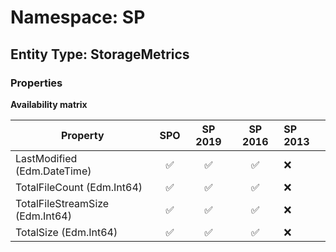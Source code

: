 # Namespace: SP

## Entity Type: StorageMetrics

### Properties

**Availability matrix**

Property | SPO | SP 2019 | SP 2016 | SP 2013
----------|:---:|:-------:|:-------:|:-------
LastModified (Edm.DateTime) | ✅ | ✅ | ✅ | ❌
TotalFileCount (Edm.Int64) | ✅ | ✅ | ✅ | ❌
TotalFileStreamSize (Edm.Int64) | ✅ | ✅ | ✅ | ❌
TotalSize (Edm.Int64) | ✅ | ✅ | ✅ | ❌